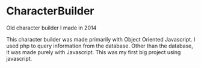 # CharacterBuilder
Old character builder I made in 2014

This character builder was made primarily with Object Oriented Javascript. I used php to query information from the database.
Other than the database, it was made purely with Javascript. This was my first big project using javascript.
